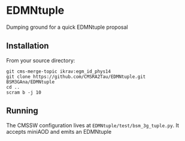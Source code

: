 # EDMNtuple
Dumping ground for a quick EDMNtuple proposal

## Installation

From your source directory:
```
git cms-merge-topic ikrav:egm_id_phys14
git clone https://github.com/CMSRA2Tau/EDMNtuple.git BSM3GAna/EDMNtuple
cd ..
scram b -j 10
```

## Running

The CMSSW configuration lives at `EDMNtuple/test/bsm_3g_tuple.py`. It accepts
miniAOD and emits an EDMNtuple

